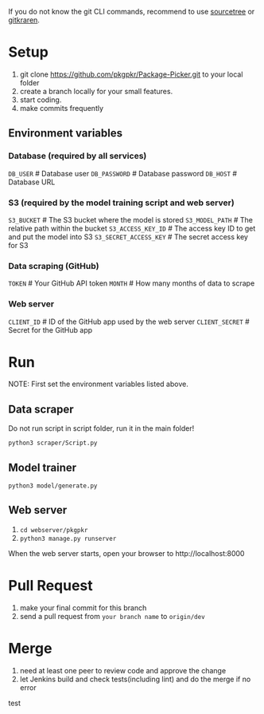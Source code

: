 If you do not know the git CLI commands, recommend to use [sourcetree](https://www.sourcetreeapp.com/) or [gitkraren](https://www.gitkraken.com/).

# Setup

1. git clone https://github.com/pkgpkr/Package-Picker.git to your local folder
2. create a branch locally for your small features.
3. start coding.
4. make commits frequently

## Environment variables

### Database (required by all services)
`DB_USER` # Database user
`DB_PASSWORD` # Database password
`DB_HOST` # Database URL

### S3 (required by the model training script and web server)
`S3_BUCKET` # The S3 bucket where the model is stored
`S3_MODEL_PATH` # The relative path within the bucket
`S3_ACCESS_KEY_ID` # The access key ID to get and put the model into S3
`S3_SECRET_ACCESS_KEY` # The secret access key for S3

### Data scraping (GitHub)
`TOKEN` # Your GitHub API token
`MONTH` # How many months of data to scrape

### Web server
`CLIENT_ID` # ID of the GitHub app used by the web server
`CLIENT_SECRET` # Secret for the GitHub app

# Run

NOTE: First set the environment variables listed above.

## Data scraper

Do not run script in script folder, run it in the main folder!

`python3 scraper/Script.py`

## Model trainer

`python3 model/generate.py`

## Web server

1. `cd webserver/pkgpkr`
2. `python3 manage.py runserver`

When the web server starts, open your browser to http://localhost:8000

# Pull Request

1. make your final commit for this branch
2. send a pull request from `your branch name` to `origin/dev`

# Merge

1. need at least one peer to review code and approve the change
2. let Jenkins build and check tests(including lint) and do the merge if no error





test
